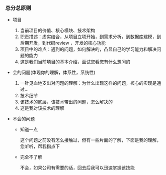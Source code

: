 ### 总分总原则

* 项目
    1. 当前项目的价值、核心模块、技术架构
    1. 职责描述：虚实结合，从项目立项开始，到需求分析，到数据库建模，到后期开发，到代码review ，开发的核心功能
    1. 项目中的难点：遇到的问题，如何解决的，凸显自己的学习能力和解决问题的能力
    1. 这是我们当前项目的基本介绍，面试您看您有什么想问的

* 会的问题(体现你的理解，体系性，系统性)
    1. 一针见血地支出对问题的理解：为什么出现这样的问题，核心的实现是通过...
    2. 技术细节
    3. 该技术的底层，该技术带出的问题，怎么解决的
    4. 这是我对该技术的理解

* 不会的问题

    * 知道一点

        这个问题之前没有怎么接触过，但有一些片面的了解，下面是我的理解，您听听，帮我指点下

    * 完全不了解

        不会，如果公司有需要的话，回去后我可以迅速掌握该技能

        